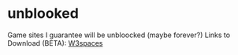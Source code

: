 # unblooked
Game sites I guarantee will be unbloocked  (maybe forever?)
Links to Download (BETA):
<a href="https://unblooked.w3spaces.com/download.html">W3spaces</a>

